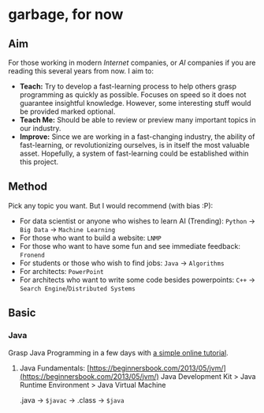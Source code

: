 # garbage, for now

## Aim

For those working in modern *Internet* companies, or *AI* companies if you are reading this several years from now. I aim to:

- **Teach:** Try to develop a fast-learning process to help others grasp programming as quickly as possible. Focuses on speed so it does not guarantee insightful knowledge. However, some interesting stuff would be provided marked optional.
- **Teach Me:** Should be able to review or preview many important topics in our industry.
- **Improve:** Since we are working in a fast-changing industry, the ability of fast-learning, or revolutionizing ourselves, is in itself the most valuable asset. Hopefully, a system of fast-learning could be established within this project.

## Method

Pick any topic you want. But I would recommend (with bias :P):
- For data scientist or anyone who wishes to learn AI (Trending): `Python` -> `Big Data` -> `Machine Learning`
- For those who want to build a website: `LNMP`
- For those who want to have some fun and see immediate feedback: `Fronend`
- For students or those who wish to find jobs: `Java` -> `Algorithms`
- For architects: `PowerPoint`
- For architects who want to write some code besides powerpoints: `C++` -> `Search Engine`/`Distributed Systems`

## Basic

### Java

Grasp Java Programming in a few days with [a simple online tutorial](https://beginnersbook.com/java-tutorial-for-beginners-with-examples/).

1.  Java Fundamentals: [https://beginnersbook.com/2013/05/jvm/](https://beginnersbook.com/2013/05/jvm/)
    Java Development Kit > Java Runtime Environment > Java Virtual Machine

    .java -> `$javac` -> .class -> `$java`
